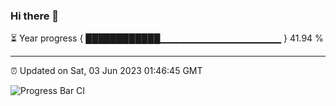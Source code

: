 ### Hi there 👋

⏳ Year progress { ████████████▁▁▁▁▁▁▁▁▁▁▁▁▁▁▁▁▁▁ } 41.94 %

---

⏰ Updated on Sat, 03 Jun 2023 01:46:45 GMT

![Progress Bar CI](https://github.com/ZhaoGui/ZhaoGui/workflows/Progress%20Bar%20CI/badge.svg)
